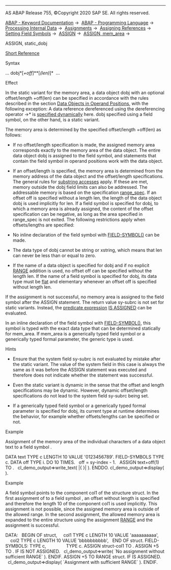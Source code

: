   

* * *

AS ABAP Release 755, ©Copyright 2020 SAP SE. All rights reserved.

[ABAP - Keyword Documentation](javascript:call_link\('abenabap.htm'\)) →  [ABAP - Programming Language](javascript:call_link\('abenabap_reference.htm'\)) →  [Processing Internal Data](javascript:call_link\('abenabap_data_working.htm'\)) →  [Assignments](javascript:call_link\('abenvalue_assignments.htm'\)) →  [Assigning References](javascript:call_link\('abenreference_assignments.htm'\)) →  [Setting Field Symbols](javascript:call_link\('abenset_field_symbols.htm'\)) →  [ASSIGN](javascript:call_link\('abapassign.htm'\)) →  [ASSIGN, mem\_area](javascript:call_link\('abapassign_mem_area.htm'\)) → 

ASSIGN, static\_dobj

[Short Reference](javascript:call_link\('abapassign_shortref.htm'\))

Syntax

... dobj*\[*+off*\]**\[*(len)*\]*  ...

Effect

In the static variant for the memory area, a data object dobj with an optional offset/length +off(len) can be specified in accordance with the rules described in the section [Data Objects in Operand Positions](javascript:call_link\('abenoperands_data_objects.htm'\)), with the following exception: A data reference dereferenced using the dereferencing operator ->\* is [specified dynamically](javascript:call_link\('abapassign_mem_area_dynamic_dobj.htm'\)) here. dobj specified using a field symbol, on the other hand, is a static variant.

The memory area is determined by the specified offset/length +off(len) as follows:

-   If no offset/length specification is made, the assigned memory area corresponds exactly to the memory area of the data object. The entire data object dobj is assigned to the field symbol, and statements that contain the field symbol in operand positions work with the data object.
    

-   If an offset/length is specified, the memory area is determined from the memory address of the data object and the offset/length specifications. The general rules for [substring accesses](javascript:call_link\('abenoffset_length.htm'\)) apply. If these are met, memory outside the dobj field limits can also be addressed. The addressable memory is based on the specification [range\_spec](javascript:call_link\('abapassign_range.htm'\)). If an offset off is specified without a length len, the length of the data object dobj is used implicitly for len. If a field symbol is specified for dobj, to which a memory area is already assigned, the content of the offset specification can be negative, as long as the area specified in range\_spec is not exited. The following restrictions apply when offsets/lengths are specified:

-   No inline declaration of the field symbol with [FIELD-SYMBOL(<fs>)](javascript:call_link\('abenfield-symbol_inline.htm'\)) can be made.

-   The data type of dobj cannot be string or xstring, which means that len can never be less than or equal to zero.

-   If the name of a data object is specified for dobj and if no explicit [RANGE](javascript:call_link\('abapassign_range.htm'\)) addition is used, no offset off can be specified without the length len. If the name of a field symbol is specified for dobj, its data type must be [flat](javascript:call_link\('abenflat_glosry.htm'\) "Glossary Entry") and elementary whenever an offset off is specified without length len.

If the assignment is not successful, no memory area is assigned to the field symbol after the ASSIGN statement. The return value sy-subrc is not set for static variants. Instead, the [predicate expression](javascript:call_link\('abenpredicate_expression_glosry.htm'\) "Glossary Entry") [<fs> IS ASSIGNED](javascript:call_link\('abenlogexp_assigned.htm'\)) can be evaluated.

In an inline declaration of the field symbol with [FIELD-SYMBOL(<fs>)](javascript:call_link\('abenfield-symbol_inline.htm'\)), this symbol is typed with the exact data type that can be determined statically for mem\_area. If mem\_area is a generically typed field symbol or a generically typed formal parameter, the generic type is used.

Hints

-   Ensure that the system field sy-subrc is not evaluated by mistake after the static variant. The value of the system field in this case is always the same as it was before the ASSIGN statement was executed and therefore does not indicate whether the statement was successful.

-   Even the static variant is dynamic in the sense that the offset and length specifications may be dynamic. However, dynamic offset/length specifications do not lead to the system field sy-subrc being set.

-   If a generically typed field symbol or a generically typed formal parameter is specified for dobj, its current type at runtime determines the behavior, for example whether offsets/lengths can be specified or not.
    

Example

Assignment of the memory area of the individual characters of a data object text to a field symbol <char>.

DATA text TYPE c LENGTH 10 VALUE '0123456789'.
FIELD-SYMBOLS <char> TYPE c.
DATA off TYPE i.
DO 10 TIMES.
  off = sy-index - 1.
  ASSIGN text+off(1) TO <char>.
  cl\_demo\_output=>write\_text( |{ <char> }| ).
ENDDO.
cl\_demo\_output=>display( ).

Example

A field symbol <fs1> points to the component col1 of the structure struct. In the first assignment of <fs1> to a field symbol <fs2>, an offset without length is specified and therefore the length 10 of the component col1 is used implicitly. This assignment is not possible, since the assigned memory area is outside of the allowed range. In the second assignment, the allowed memory area is expanded to the entire structure using the assignment [RANGE](javascript:call_link\('abapassign_range.htm'\)) and the assignment is successful.

DATA:
  BEGIN OF struct,
    col1 TYPE c LENGTH 10 VALUE 'aaaaaaaaaa',
    col2 TYPE c LENGTH 10 VALUE 'bbbbbbbbbb',
  END OF struct.
FIELD-SYMBOLS: <fs1> TYPE c,
               <fs2> TYPE c.
ASSIGN struct-col1 TO <fs1>.
ASSIGN <fs1>+5 TO <fs2>.
IF <fs2> IS NOT ASSIGNED.
  cl\_demo\_output=>write( \`No assignment without sufficient RANGE\` ).
ENDIF.
ASSIGN <fs1>+5 TO <fs2> RANGE struct.
IF <fs2> IS ASSIGNED.
  cl\_demo\_output=>display( \`Assignment with sufficient RANGE\` ).
ENDIF.